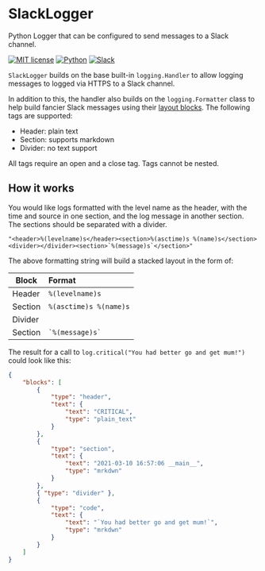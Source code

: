 # SlackLogger
Python Logger that can be configured to send messages to a Slack channel.

[![MIT license](https://img.shields.io/badge/License-MIT-blue.svg)](https://github.com/SSlinky/SlackLogger/blob/master/LICENSE)
[![Python](https://img.shields.io/badge/Python-3.8-yellow?logo=python)](https://docs.python.org/3/)
[![Slack](https://img.shields.io/badge/Slack-Webhooks-%23007a5a)](https://slack.com/intl/en-au/)

`SlackLogger` builds on the base built-in `logging.Handler` to allow logging messages to logged via HTTPS to a Slack channel.

In addition to this, the handler also builds on the `logging.Formatter` class to help build fancier Slack messages
using their [layout blocks](https://api.slack.com/messaging/composing/layouts).
The following tags are supported:
* Header: plain text
* Section: supports markdown
* Divider: no text support

All tags require an open and a close tag. Tags cannot be nested.

## How it works
You would like logs formatted with the level name as the header, with the time and source in one section, and the log message in another section.
The sections should be separated with a divider.

``"<header>%(levelname)s</header><section>%(asctime)s %(name)s</section><divider></divider><section>`%(message)s`</section>"``

The above formatting string will build a stacked layout in the form of:

Block | Format
--- | :---
Header | `%(levelname)s`
Section | `%(asctime)s %(name)s`
Divider |
Section | `` `%(message)s` ``


The result for a call to `log.critical("You had better go and get mum!")` could look like this:

```json
{
    "blocks": [
        {
            "type": "header",
            "text": {
                "text": "CRITICAL",
                "type": "plain_text"
            }
        },
        {
            "type": "section",
            "text": {
                "text": "2021-03-10 16:57:06 __main__",
                "type": "mrkdwn"
            }
        },
        { "type": "divider" },
        {
            "type": "code",
            "text": {
                "text": "`You had better go and get mum!`",
                "type": "mrkdwn"
            }
        }
    ]
}
 ```